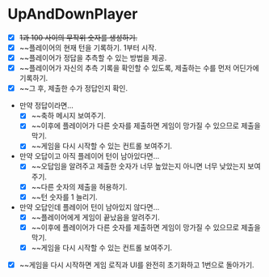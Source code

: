 # UpAndDownPlayer

- [x]  ~~1과 100 사이의 무작위 숫자를 생성하기.~~
- [x]  ~~플레이어의 현재 턴을 기록하기. 1부터 시작.
- [x]  ~~플레이어가 정답을 추측할 수 있는 방법을 제공.
- [x]  ~~플레이어가 자신의 추측 기록을 확인할 수 있도록, 제출하는 수를 먼저 어딘가에 기록하기.
- [x]  ~~그 후, 제출한 수가 정답인지 확인.
- 만약 정답이라면...
    - [x]  ~~축하 메시지 보여주기.
    - [x]  ~~이후에 플레이어가 다른 숫자를 제출하면 게임이 망가질 수 있으므로 제출을 막기.
    - [x]  ~~게임을 다시 시작할 수 있는 컨트롤 보여주기.
- 만약 오답이고 아직 플레이어 턴이 남아있다면...
    - [x]  ~~오답임을 알려주고 제출한 숫자가 너무 높았는지 아니면 너무 낮았는지 보여주기.
    - [x]  ~~다른 숫자의 제출을 허용하기.
    - [x]  ~~턴 숫자를 1 늘리기.
- 만약 오답인데 플레이어 턴이 남아있지 않다면...
    - [x]  ~~플레이어에게 게임이 끝났음을 알려주기.
    - [x]  ~~이후에 플레이어가 다른 숫자를 제출하면 게임이 망가질 수 있으므로 제출을 막기.
    - [x]  ~~게임을 다시 시작할 수 있는 컨트롤 보여주기.
- [x]  ~~게임을 다시 시작하면 게임 로직과 UI를 완전히 초기화하고 1번으로 돌아가기.
